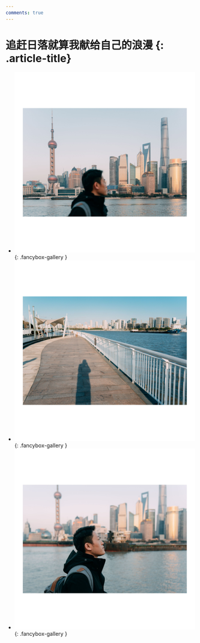```yaml
---
comments: true
---
```


# 追赶日落就算我献给自己的浪漫 {: .article-title}

<div class="grid cards" markdown>

- [![img](61d754f0-43d7-47ed-9614-35679859b776.jpg)](61d754f0-43d7-47ed-9614-35679859b776.jpg){: .fancybox-gallery }
- [![img](f66d8b47-16a8-461d-8915-6c198e84dd78.jpg)](f66d8b47-16a8-461d-8915-6c198e84dd78.jpg){: .fancybox-gallery }
- [![img](a68760fa-fc60-4bcb-90e4-f7869f2b2487.jpg)](a68760fa-fc60-4bcb-90e4-f7869f2b2487.jpg){: .fancybox-gallery }


</div>